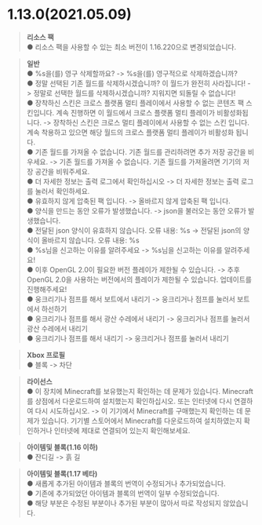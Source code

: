 # 1.13.0(2021.05.09)  
 > **리소스 팩**  
  ● 리소스 팩을 사용할 수 있는 최소 버전이 1.16.220으로 변경되었습니다.  
  
 > **일반**  
  ● %s을(를) 영구 삭제할까요? -> %s을(를) 영구적으로 삭제하겠습니까?  
  ● 정말 선택된 기존 월드를 삭제하시겠습니까? 이 월드가 완전히 사라집니다! -> 정말로 선택한 월드를 삭제하시겠습니까? 지워지면 되돌릴 수 없습니다!  
  ● 장착하신 스킨은 크로스 플랫폼 멀티 플레이에서 사용할 수 없는 콘텐츠 팩 스킨입니다. 계속 진행하면 이 월드에서 크로스 플랫폼 멀티 플레이가 비활성화됩니다. -> 장착하신 스킨은 크로스 멀티 플레이에서 사용할 수 없는 스킨 입니다. 계속 착용하고 있으면 해당 월드의 크로스 플랫폼 멀티 플레이가 비활성화 됩니다.  
  ● 기존 월드를 가져올 수 없습니다. 기존 월드를 관리하려면 추가 저장 공간을 비우세요. -> 기존 월드를 가져올 수 없습니다. 기존 월드를 가져올려면 기기의 저장 공간을 비워주세요.  
  ● 더 자세한 정보는 출력 로그에서 확인하십시오 -> 더 자세한 정보는 출력 로그를 눌러서 확인하세요.  
  ● 유효하지 않게 압축된 팩 입니다. -> 올바르지 않게 압축된 팩 입니다.  
  ● 양식을 만드는 동안 오류가 발생했습니다. -> json을 불러오는 동안 오류가 발생했습니다.  
  ● 전달된 json 양식이 유효하지 않습니다. 오류 내용: %s -> 전달된 json의 양식이 올바르지 않습니다. 오류 내용: %s  
  ● %s님을 신고하는 이유를 알려주세요 -> %s님을 신고하는 이유를 알려주세요!  
  ● 이후 OpenGL 2.0이 필요한 버전 플레이가 제한될 수 있습니다. -> 추후 OpenGL 2.0을 사용하는 버전에서의 플레이가 제한될 수 있습니다. 업데이트를 진행해주세요!  
  ● 웅크리기나 점프를 해서 보트에서 내리기 -> 웅크리거나 점프를 눌러서 보트에서 하선하기  
  ● 웅크리기나 점프를 해서 광산 수레에서 내리기 -> 웅크리거나 점프를 눌러서 광산 수레에서 내리기  
  ● 웅크리기나 점프를 해서 내리기 -> 웅크리거나 점프를 눌러서 내리기  
  
 > **Xbox 프로필**  
  ● 블록 -> 차단  
  
 > **라이선스**  
  ● 이 장치에 Minecraft를 보유했는지 확인하는 데 문제가 있습니다. Minecraft를 상점에서 다운로드하여 설치했는지 확인하십시오. 또는 인터넷에 다시 연결하여 다시 시도하십시오. -> 이 기기에서 Minecraft를 구매했는지 확인하는 데 문제가 있습니다. 기기별 스토어에서 Minecraft를 다운로드하여 설치하였는지 확인하거나 인터넷에 제대로 연결되어 있는지 확인해보세요.  
  
 > **아이템및 블록(1.16 이하)**  
  ● 잔디길 -> 흙 길  
  
 > **아이템및 블록(1.17 베타)**  
  ● 새롭게 추가된 아이템과 블록의 번역이 수정되거나 추가되었습니다.  
  ● 기존에 추가되었던 아이템과 블록의 번역이 일부 수정되었습니다.  
  ● 해당 부분은 수정된 부분이나 추가된 부분이 많아서 따로 작성되지 않았습니다.  